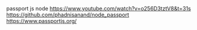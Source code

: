 
passport js node
https://www.youtube.com/watch?v=o256D3tztV8&t=31s
https://github.com/phadnisanand/node_passport
https://www.passportjs.org/
